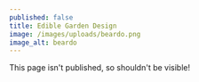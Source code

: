```yaml
---
published: false
title: Edible Garden Design
image: /images/uploads/beardo.png
image_alt: beardo
---
```

This page isn't published, so shouldn't be visible!